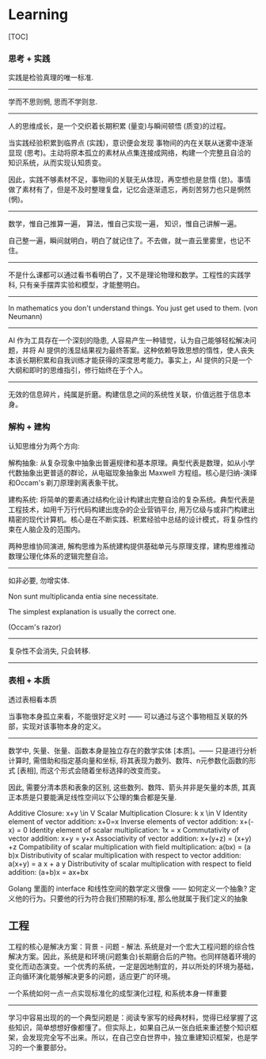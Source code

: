 # Learning

[TOC]

### 思考 + 实践

实践是检验真理的唯一标准.

---

学而不思则惘, 思而不学则怠.

---

人的思维成长，是一个交织着长期积累 (量变)与瞬间顿悟 (质变)的过程。

当实践经验积累到临界点 (实践)，意识便会发现 事物间的内在关联从迷雾中逐渐显现 (思考)。主动将原本孤立的素材从点集连接成网络，构建一个完整且自洽的知识系统，从而实现认知质变。

因此，实践不够素材不足，事物间的关联无从体现，再空想也是怠惰 (怠)。事情做了素材有了，但是不及时整理复盘，记忆会逐渐遗忘，再刻苦努力也只是惘然 (惘)。

---

数学，惟自己推算一遍，
算法，惟自己实现一遍，
知识，惟自己讲解一遍。

自己整一遍，瞬间就明白，明白了就记住了。不去做，就一直云里雾里，也记不住。

---

不是什么课都可以通过看书看明白了，又不是理论物理和数学。工程性的实践学科, 只有亲手摆弄实验和模型，才能整明白。

---

In mathematics you don't understand things. You just get used to them.  (von Neumann)

---

AI 作为工具存在一个深刻的隐患, 人容易产生一种错觉，认为自己能够轻松解决问题，并将 AI 提供的浅显结果视为最终答案。这种依赖导致思想的惰性，使人丧失本该长期积累和自我训练才能获得的深度思考能力。事实上，AI 提供的只是一个大纲和即时的思维指引，修行始终在于个人。

---

无效的信息碎片，纯属是折磨。构建信息之间的系统性关联，价值远胜于信息本身。

### 解构 + 建构

认知思维分为两个方向:

解构抽象: 从复杂现象中抽象出普遍规律和基本原理。典型代表是数理，如从小学代数抽象出更普适的群论，从电磁现象抽象出 Maxwell 方程组。核心是归纳-演绎和Occam's 剃刀原理剥离表象干扰。

建构系统: 将简单的要素通过结构化设计构建出完整自洽的复杂系统。典型代表是工程技术，如用千万行代码构建出庞杂的企业营销平台, 用万亿级与或非门构建出精密的现代计算机。核心是在不断实践、积累经验中总结的设计模式，将复杂性约束在人脑企及的范围内。

两种思维协同演进, 解构思维为系统建构提供基础单元与原理支撑，建构思维推动数理公理化体系的逻辑完整自洽。

---

如非必要, 勿增实体.

Non sunt multiplicanda entia sine necessitate.

The simplest explanation is usually the correct one.

(Occam's razor)

---

复杂性不会消失, 只会转移.

---

### 表相 + 本质

透过表相看本质

当事物本身孤立来看，不能很好定义时 —— 可以通过与这个事物相互关联的外部，实现对该事物本身的定义。

---

数学中, 矢量、张量、函数本身是独立存在的数学实体 [本质]。—— 只是进行分析计算时, 需借助和指定基向量和坐标, 将其表现为数列、数阵、n元参数化函数的形式 [表相], 而这个形式会随着坐标选择的改变而变。

因此, 需要分清本质和表象的区别, 这些数列、数阵、箭头并非是矢量的本质, 其真正本质是只要能满足线性空间以下公理的集合都是矢量. 

Additive Closure: x+y \in V
Scalar Multiplication Closure: k x \in V
Identity element of vector addition: x+0=x
Inverse elements of vector addition: x+(-x) = 0
Identity element of scalar multiplication: 1x = x
Commutativity of vector addition: x+y = y+x
Associativity of vector addition: x+(y+z) = (x+y) +z
Compatibility of scalar multiplication with field multiplication: a(bx) = (a b)x
Distributivity of scalar multiplication with respect to vector addition: a(x+y) = a x + a y
Distributivity of scalar multiplication with respect to field addition: (a+b)x = ax+bx

Golang 里面的 interface 和线性空间的数学定义很像 —— 如何定义一个抽象? 定义他的行为。只要他的行为符合我们预期的标准, 那么他就属于我们定义的抽象

## 工程

工程的核心是解决方案：背景 - 问题 - 解法. 系统是对一个宏大工程问题的综合性解决方案。因此，系统是和环境(问题集合)长期磨合后的产物。也同样随着环境的变化而动态演变。一个优秀的系统，一定是因地制宜的，并以所处的环境为基础，正向循环演化能够解决更多的问题，适应更广的环境。

一个系统如何一点一点实现标准化的成型演化过程, 和系统本身一样重要

---

学习中容易出现的的一个典型问题是：阅读专家写的经典材料，觉得已经掌握了这些知识，简单想想好像都懂了。但实际上，如果自己从一张白纸来重述整个知识框架，会发现完全写不出来。所以，在自己空白世界中，独立重建知识框架，也是学习的一个重要部分。